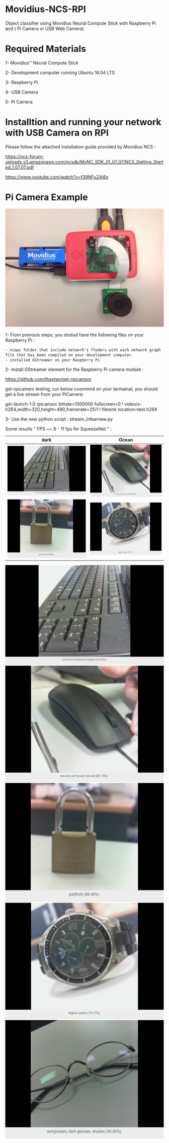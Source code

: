 # Movidius-NCS-RPI
Object classifier using Movidius Neural Compute Stick with Raspberry Pi and ( Pi Camera or USB Web Camera)

# Required Materials
 1- Movidius™ Neural Compute Stick 
 
 2- Development computer running Ubuntu 16.04 LTS
 
 3- Raspberry Pi 
 
 4- USB Camera 
 
 5- Pi Camera
 
# Installtion and running your network with USB Camera on RPI
 Please follow the attached installation guide provided by Movidius NCS :
 
 https://ncs-forum-uploads.s3.amazonaws.com/ncsdk/MvNC_SDK_01_07_07/NCS_Getting_Started_1.07.07.pdf
 
 https://www.youtube.com/watch?v=f39NFuZAj6s


# Pi Camera Example

![Alt text](/src/connection.jpg?raw=true "Optional Title")

 1- From prevouis steps, you sholud have the following files on your Raspberry Pi  :
 
    - ncapi folder that include network's floders with each network graph file that has been compiled on your development computer.
    - installed GStreamer on your Raspberry Pi
    
 2- Install GStreamer element for the Raspberry Pi camera module : 
 
 https://github.com/thaytan/gst-rpicamsrc
 
gst-rpicamsrc testing, run below coommnd on your termainal, you should get a live stream from your PiCamera:

gst-launch-1.0 rpicamsrc bitrate=1000000 fullscreen=0 ! video/x-h264,width=320,height=480,framerate=25/1 ! filesink location=test.h264

 
 3- Use the new python script : stream_infearnew.py
 
Some results " FPS ~= 8 - 11 fps for SqueezeNet " :

dark             |  Ocean
:-------------------------:|:-------------------------:
![](/src/keyboard.png)  |  ![](/src/mouse.png)
![](/src/lock.png)      |  ![](/src/watch.png)

![Alt text](/src/keyboard.png?raw=true "Optional Title")![Alt text](/src/mouse.png?raw=true "Optional Title")
![Alt text](/src/lock.png?raw=true "Optional Title")![Alt text](/src/watch.png?raw=true "Optional Title")
![Alt text](/src/glasses.png?raw=true "Optional Title")
